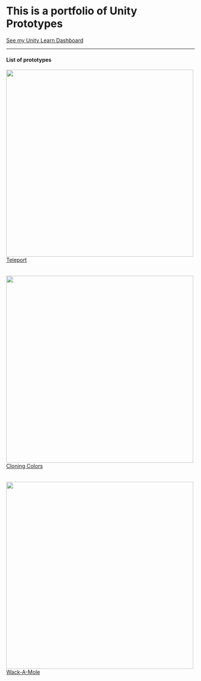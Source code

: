 <h1>This is a portfolio of Unity Prototypes</h1>


<a href="https://learn.unity.com/u/635179aaedbc2a3cfef61e65?tab=profile">
  See my Unity Learn Dashboard
</a>
<hr>

<h4>List of prototypes</h4>
<a href="https://play.unity.com/mg/other/webgl-builds-390046">
  <img src="https://play-static.unity.com/20240207/p/images/14faf6fe-a595-4cf9-82c4-9d81b42fba4e_Captura_de_pantalla_2024_02_06_211509.png" style="width:500px"/><br/>
  Teleport
</a>

<br/>
<br/>
<br/>

<a href="https://play.unity.com/mg/other/webgl-builds-390218" style="text-align:center">
  <img src="https://play-static.unity.com/20240207/p/images/81a3f248-1c84-40e6-9362-9a67b18ecc5a_Captura_de_pantalla_2024_02_07_195134.png"style="width:500px" /><br/>
  Cloning Colors
</a>

<br/>
<br/>
<br/>

<a href="https://play.unity.com/mg/other/webgl-builds-390232" style="text-align:center">
  <img src="https://play-static.unity.com/20240208/p/images/1c208907-9428-4152-9272-f5970ebe7541_Captura_de_pantalla_2024_02_07_225803.png"style="width:500px" /><br/>
  Wack-A-Mole
</a>


